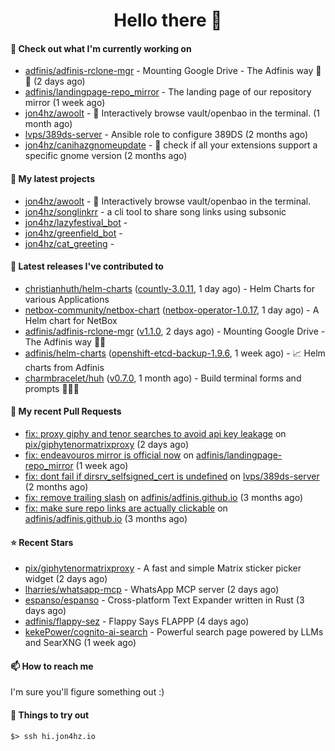<h1 align=center>Hello there 👋</h1>

#### 👷 Check out what I'm currently working on

- [adfinis/adfinis-rclone-mgr](https://github.com/adfinis/adfinis-rclone-mgr) - Mounting Google Drive - The Adfinis way 🧙✨ (2 days ago)
- [adfinis/landingpage-repo_mirror](https://github.com/adfinis/landingpage-repo_mirror) - The landing page of our repository mirror (1 week ago)
- [jon4hz/awoolt](https://github.com/jon4hz/awoolt) - 🐺 Interactively browse vault/openbao in the terminal. (1 month ago)
- [lvps/389ds-server](https://github.com/lvps/389ds-server) - Ansible role to configure 389DS (2 months ago)
- [jon4hz/canihazgnomeupdate](https://github.com/jon4hz/canihazgnomeupdate) - 🧙 check if all your extensions support a specific gnome version (2 months ago)

#### 🌱 My latest projects

- [jon4hz/awoolt](https://github.com/jon4hz/awoolt) - 🐺 Interactively browse vault/openbao in the terminal.
- [jon4hz/songlinkrr](https://github.com/jon4hz/songlinkrr) - a cli tool to share song links using subsonic
- [jon4hz/lazyfestival_bot](https://github.com/jon4hz/lazyfestival_bot) - 
- [jon4hz/greenfield_bot](https://github.com/jon4hz/greenfield_bot) - 
- [jon4hz/cat_greeting](https://github.com/jon4hz/cat_greeting) - 

#### 🔭 Latest releases I've contributed to

- [christianhuth/helm-charts](https://github.com/christianhuth/helm-charts) ([countly-3.0.11](https://github.com/christianhuth/helm-charts/releases/tag/countly-3.0.11), 1 day ago) - Helm Charts for various Applications
- [netbox-community/netbox-chart](https://github.com/netbox-community/netbox-chart) ([netbox-operator-1.0.17](https://github.com/netbox-community/netbox-chart/releases/tag/netbox-operator-1.0.17), 1 day ago) - A Helm chart for NetBox
- [adfinis/adfinis-rclone-mgr](https://github.com/adfinis/adfinis-rclone-mgr) ([v1.1.0](https://github.com/adfinis/adfinis-rclone-mgr/releases/tag/v1.1.0), 2 days ago) - Mounting Google Drive - The Adfinis way 🧙✨
- [adfinis/helm-charts](https://github.com/adfinis/helm-charts) ([openshift-etcd-backup-1.9.6](https://github.com/adfinis/helm-charts/releases/tag/openshift-etcd-backup-1.9.6), 1 week ago) - 📈 Helm charts from Adfinis
- [charmbracelet/huh](https://github.com/charmbracelet/huh) ([v0.7.0](https://github.com/charmbracelet/huh/releases/tag/v0.7.0), 1 month ago) - Build terminal forms and prompts 🤷🏻‍♀️

#### 🔨 My recent Pull Requests

- [fix: proxy giphy and tenor searches to avoid api key leakage](https://github.com/pix/giphytenormatrixproxy/pull/1) on [pix/giphytenormatrixproxy](https://github.com/pix/giphytenormatrixproxy) (2 days ago)
- [fix: endeavouros mirror is official now](https://github.com/adfinis/landingpage-repo_mirror/pull/149) on [adfinis/landingpage-repo_mirror](https://github.com/adfinis/landingpage-repo_mirror) (1 week ago)
- [fix: dont fail if dirsrv_selfsigned_cert is undefined](https://github.com/lvps/389ds-server/pull/70) on [lvps/389ds-server](https://github.com/lvps/389ds-server) (2 months ago)
- [fix: remove trailing slash](https://github.com/adfinis/adfinis.github.io/pull/5) on [adfinis/adfinis.github.io](https://github.com/adfinis/adfinis.github.io) (3 months ago)
- [fix: make sure repo links are actually clickable](https://github.com/adfinis/adfinis.github.io/pull/4) on [adfinis/adfinis.github.io](https://github.com/adfinis/adfinis.github.io) (3 months ago)

#### ⭐ Recent Stars

- [pix/giphytenormatrixproxy](https://github.com/pix/giphytenormatrixproxy) - A fast and simple Matrix sticker picker widget (2 days ago)
- [lharries/whatsapp-mcp](https://github.com/lharries/whatsapp-mcp) - WhatsApp MCP server (2 days ago)
- [espanso/espanso](https://github.com/espanso/espanso) - Cross-platform Text Expander written in Rust (3 days ago)
- [adfinis/flappy-sez](https://github.com/adfinis/flappy-sez) - Flappy Says FLAPPP (4 days ago)
- [kekePower/cognito-ai-search](https://github.com/kekePower/cognito-ai-search) - Powerful search page powered by LLMs and SearXNG (1 week ago)

#### 📫 How to reach me
I'm sure you'll figure something out :)

#### 👀 Things to try out
```
$> ssh hi.jon4hz.io
```